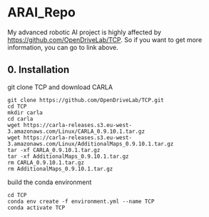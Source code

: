 # ARAI_Repo
My advanced robotic AI project is highly affected by https://github.com/OpenDriveLab/TCP.
So if you want to get more information, you can go to link above. 
## 0. Installation
git clone TCP and download CARLA
```
git clone https://github.com/OpenDriveLab/TCP.git
cd TCP
mkdir carla
cd carla
wget https://carla-releases.s3.eu-west-3.amazonaws.com/Linux/CARLA_0.9.10.1.tar.gz
wget https://carla-releases.s3.eu-west-3.amazonaws.com/Linux/AdditionalMaps_0.9.10.1.tar.gz
tar -xf CARLA_0.9.10.1.tar.gz
tar -xf AdditionalMaps_0.9.10.1.tar.gz
rm CARLA_0.9.10.1.tar.gz
rm AdditionalMaps_0.9.10.1.tar.gz
```
build the conda environment
```
cd TCP
conda env create -f environment.yml --name TCP
conda activate TCP
```
